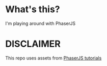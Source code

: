 # What's this?
I'm playing around with PhaserJS

# DISCLAIMER
This repo uses assets from [PhaserJS tutorials](http://phaser.io)
